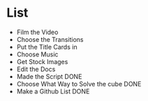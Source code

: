 # List
- Film the Video
- Choose the Transitions
- Put the Title Cards in
- Choose Music
- Get Stock Images 
- Edit the Docs
- Made the Script DONE
- Choose What Way to Solve the cube DONE
- Make a Github List DONE
